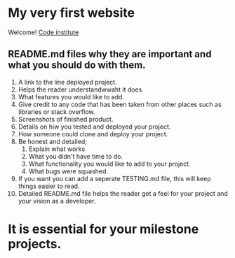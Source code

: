# My very first website

Welcome! [Code institute](https://codeinstitute.net)

## README.md files why they are important and what you should do with them.

1. A link to the line deployed project.
2. Helps the reader understandwwaht it does. 
3. What features you would like to add. 
4. Give credit to any code that has been taken from other places such as libraries or stack overflow.
5. Screenshots of finished product.
6. Details on hiw you tested and deployed your project.
7. How someone could clone and deploy your project.
8. Be honest and detailed;
   1. Explain what works
   2. What you didn't have time to do.
   3. What functionality you would like to add to your project.
   4. What bugs were squashed.
9. If you want you can add a seperate TESTING.md file, this will keep things easier to read.
10. Detailed README.md file helps the reader get a feel for your project and your vision as a developer. 

# It is essential for your milestone projects.
